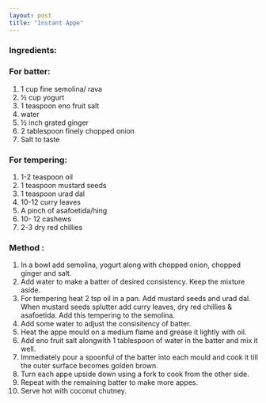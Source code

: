 ```yaml
---
layout: post
title: "Instant Appe"
---
```




### Ingredients:

### For batter:
1. 1 cup fine semolina/ rava
2. ½ cup yogurt
3. 1 teaspoon eno fruit salt
4. water
5. ½ inch grated ginger
6. 2 tablespoon finely chopped onion
7. Salt to taste

### For tempering:
1. 1-2 teaspoon oil
2. 1 teaspoon mustard seeds
3. 1 teaspoon urad dal
4. 10-12 curry leaves
5. A pinch of asafoetida/hing
6. 10- 12 cashews
7. 2-3 dry red chillies

### Method :
1. In a bowl add semolina, yogurt along with chopped onion, chopped ginger and salt.
2. Add water to make a batter of desired consistency. Keep the mixture aside.
3. For tempering heat 2 tsp oil in a pan. Add mustard seeds and urad dal. When mustard seeds splutter add curry leaves, dry red chillies & asafoetida. Add this tempering to the semolina.
4. Add some water to adjust the consisitency of batter.
5. Heat the appe mould on a medium flame and grease it lightly with oil.
6. Add eno fruit salt alongwith 1 tablespoon of water in the batter and mix it well.
7. Immediately pour a spoonful of the batter into each mould and cook it till the outer surface becomes golden brown.
8. Turn each appe upside down using a fork to cook from the other side.
9. Repeat with the remaining batter to make more appes.
10. Serve hot with coconut chutney.